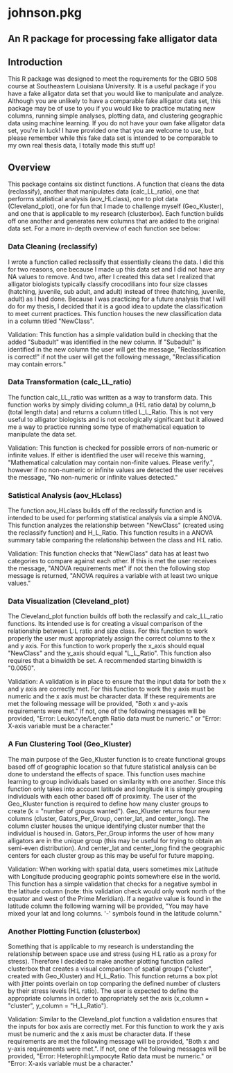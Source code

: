 # johnson.pkg

## An R package for processing fake alligator data




## Introduction
This R package was designed to meet the requirements for the GBIO 508 course at Southeastern Louisiana University. It is a useful package if you have a fake alligator data set that you would like to manipulate and analyze. Although you are unlikely to have a comparable fake alligator data set, this package may be of use to you if you would like to practice mutating new columns, running simple analyses, plotting data, and clustering geographic data using machine learning. If you do not have your own fake alligator data set, you're in luck! I have provided one that you are welcome to use, but please remember while this fake data set is intended to be comparable to my own real thesis data, I totally made this stuff up!


## Overview
This package contains six distinct functions. A function that cleans the data (reclassify), another that manipulates data (calc_LL_ratio), one that performs statistical analysis (aov_HLclass), one to plot data (Cleveland_plot), one for fun that I made to challenge myself (Geo_Kluster), and one that is applicable to my research (clusterbox). Each function builds off one another and generates new columns that are added to the original data set. For a more in-depth overview of each function see below:


### Data Cleaning (reclassify)
I wrote a function called reclassify that essentially cleans the data. I did this for two reasons, one because I made up this data set and I did not have any NA values to remove. And two, after I created this data set I realized that alligator biologists typically classify crocodilians into four size classes (hatching, juvenile, sub adult, and adult) instead of three (hatching, juvenile, adult) as I had done. Because I was practicing for a future analysis that I will do for my thesis, I decided that it is a good idea to update the classification to meet current practices. This function houses the new classification data in a column titled "NewClass". 

Validation: This function has a simple validation build in checking that the added "Subadult" was identified in the new column. If "Subadult" is identified in the new column the user will get the message, "Reclassification is correct!" if not the user will get the following message, "Reclassification may contain errors."



### Data Transformation (calc_LL_ratio)
The function calc_LL_ratio was written as a way to transform data. This function works by simply dividing column_a (H:L ratio data) by column_b (total length data) and returns a column titled L_L_Ratio. This is not very useful to alligator biologists and is not ecologically significant but it allowed me a way to practice running some type of mathematical equation to manipulate the data set. 

Validation: This function is checked for possible errors of non-numeric or infinite values. If either is identified the user will receive this warning, "Mathematical calculation may contain non-finite values. Please verify.", however if no non-numeric or infinite values are detected the user receives the message, "No non-numeric or infinite values detected."



### Satistical Analysis (aov_HLclass)
The function aov_HLclass builds off of the reclassify function and is intended to be used for performing statistical analysis via a simple ANOVA. This function analyzes the relationship between "NewClass" (created using the reclassify function) and H_L_Ratio. This function results in a ANOVA summary table comparing the relationship between the class and H:L ratio.

Validation: This function checks that "NewClass" data has at least two categories to compare against each other. If this is met the user receives the message, "ANOVA requirements met" if not then the following stop message is returned, "ANOVA requires a variable with at least two unique values."



### Data Visualization (Cleveland_plot)
The Cleveland_plot function builds off both the reclassify and calc_LL_ratio functions. Its intended use is for creating a visual comparison of the relationship between L:L ratio and size class. For this function to work properly the user must appropriately assign the correct columns to the x and y axis. For this function to work properly the x_axis should equal "NewClass" and the y_axis should equal "L_L_Ratio". This function also requires that a binwidth be set. A recommended starting binwidth is "0.0050". 

Validation: A validation is in place to ensure that the input data for both the x and y axis are correctly met. For this function to work the y axis must be numeric and the x axis must be character data. If these requirements are met the following message will be provided, "Both x and y-axis requirements were met." If not, one of the following messages will be provided, "Error: Leukocyte/Length Ratio data must be numeric." or "Error: X-axis variable must be a character."



### A Fun Clustering Tool (Geo_Kluster)
The main purpose of the Geo_Kluster function is to create functional groups based off of geographic location so that future statistical analysis can be done to understand the effects of space. This function uses machine learning to group individuals based on similarity with one another. Since this function only takes into account latitude and longitude it is simply grouping individuals with each other based off of proximity. The user of the Geo_Kluster function is required to define how many cluster groups to create (k = "number of groups wanted"). Geo_Kluster returns four new columns (cluster, Gators_Per_Group, center_lat, and center_long). The column cluster houses the unique identifying cluster number that the individual is housed in. Gators_Per_Group informs the user of how many alligators are in the unique group (this may be useful for trying to obtain an semi-even distribution). And center_lat and center_long find the geographic centers for each cluster group as this may be useful for future mapping. 


Validation: When working with spatial data, users sometimes mix Latitude with Longitude producing geographic points somewhere else in the world. This function has a simple validation that checks for a negative symbol in the latitude column (note: this validation check would only work north of the equator and west of the Prime Meridian). If a negative value is found in the latitude column the following warning will be provided, "You may have mixed your lat and long columns. '-' symbols found in the latitude column."



### Another Plotting Function (clusterbox)
Something that is applicable to my research is understanding the relationship between space use and stress (using H:L ratio as a proxy for stress). Therefore I decided to make another plotting function called clusterbox that creates a visual comparison of spatial groups ("cluster", created with Geo_Kluster) and H_L_Ratio. This function returns a box plot with jitter points overlain on top comparing the defined number of clusters by their stress levels (H:L ratio). The user is expected to define the appropriate columns in order to appropriately set the axis (x_column = "cluster", y_column = "H_L_Ratio"). 

Validation: Similar to the Cleveland_plot function a validation ensures that the inputs for box axis are correctly met. For this function to work the y axis must be numeric and the x axis must be character data. If these requirements are met the following message will be provided, "Both x and y-axis requirements were met.". If not, one of the following messages will be provided, "Error: Heterophil:Lympocyte Ratio data must be numeric." or "Error: X-axis variable must be a character."
